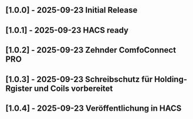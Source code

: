 ## [1.0.0] - 2025-09-23 Initial Release
## [1.0.1] - 2025-09-23 HACS ready
## [1.0.2] - 2025-09-23 Zehnder ComfoConnect PRO
## [1.0.3] - 2025-09-23 Schreibschutz für Holding-Rgister und Coils vorbereitet
## [1.0.4] - 2025-09-23 Veröffentlichung in HACS
